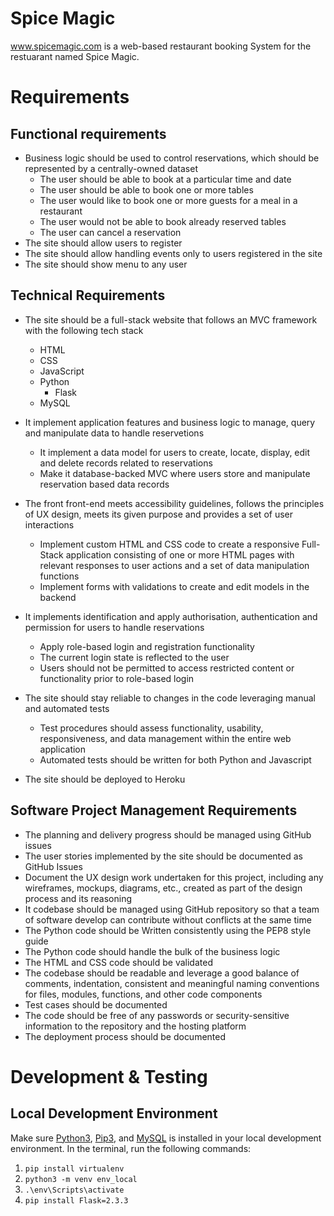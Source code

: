 # Spice Magic

www.spicemagic.com is a web-based restaurant booking System for the restuarant named Spice Magic. 

# Requirements
## Functional requirements
- Business logic should be used to control reservations, which should be represented by a centrally-owned dataset 
    - The user should be able to book at a particular time and date
    - The user should be able to book one or more tables
    - The user would like to book one or more guests for a meal in a restaurant 
    - The user would not be able to book already reserved tables
    - The user can cancel a reservation
- The site should allow users to register
- The site should allow handling events only to users registered in the site
- The site should show menu to any user

## Technical Requirements
- The site should be a full-stack website that follows an MVC framework with the following tech stack
   - HTML 
   - CSS
   - JavaScript 
   - Python
        - Flask
   - MySQL

- It implement application features and business logic to manage, query and manipulate data to handle reservetions
    - It implement a data model for users to create, locate, display, edit and delete records related to reservations
    - Make it database-backed MVC where users store and manipulate reservation based data records
- The front front-end meets accessibility guidelines, follows the principles of UX design, meets its given purpose and provides a set of user interactions
    - Implement custom HTML and CSS code to create a responsive Full-Stack application consisting of one or more HTML pages with relevant responses to user actions and a set of data manipulation functions
    - Implement forms with validations to create and edit models in the backend
- It implements identification and apply authorisation, authentication and permission for users to handle reservations
    - Apply role-based login and registration functionality
    - The current login state is reflected to the user
    - Users should not be permitted to access restricted content or functionality prior to role-based login
- The site should stay reliable to changes in the code leveraging manual and automated tests
    - Test procedures should assess functionality, usability, responsiveness, and data management within the entire web application
    - Automated tests should be written for both Python and Javascript
- The site should be deployed to Heroku

## Software Project Management Requirements
- The planning and delivery progress should be managed using GitHub issues
- The user stories implemented by the site should be documented as GitHub Issues
- Document the UX design work undertaken for this project, including any wireframes, mockups, diagrams, etc., created as part of the design process and its reasoning
- It codebase should be managed using GitHub repository so that a team of software develop can contribute without conflicts at the same time
- The Python code should be Written consistently using the PEP8 style guide
- The Python code should handle the bulk of the business logic
- The HTML and CSS code should be validated
- The codebase should be readable and leverage a good balance of comments, indentation, consistent and meaningful naming conventions for files, modules, functions, and other code components
- Test cases should be documented
- The code should be free of any passwords or security-sensitive information to the repository and the hosting platform
- The deployment process should be documented

# Development & Testing

## Local Development Environment

Make sure [Python3](https://www.python.org/downloads/), [Pip3](https://pip.pypa.io/en/stable/installation/), and [MySQL](https://dev.mysql.com/downloads/installer/) is installed in your local development environment. In the terminal, run the following commands:
1. `pip install virtualenv`
2. `python3 -m venv env_local`
3. `.\env\Scripts\activate`
4. `pip install Flask=2.3.3`


